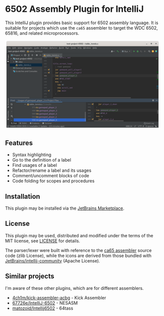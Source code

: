 # 6502 Assembly Plugin for IntelliJ

This IntelliJ plugin provides basic support for 6502 assembly language. It is suitable for projects which use the `ca65` assembler to target the WDC 6502, 65816, and related microprocessors.

![6502 Example in IntelliJ](screenshot/6502_intellij_example.png)

## Features

- Syntax highlighting
- Go to the definition of a label
- Find usages of a label
- Refactor/rename a label and its usages
- Comment/uncomment blocks of code
- Code folding for scopes and procedures

## Installation

This plugin may be installed via the [JetBrains Marketplace](https://plugins.jetbrains.com/plugin/16799-6502-assembly).

## License

This plugin may be used, distributed and modified under the terms of the MIT license, see [LICENSE](https://github.com/mike42/6502-assembly-intellij/blob/master/LICENSE) for details.

The parser/lexer were built with reference to the [ca65 assembler](https://github.com/cc65/cc65) source code (zlib License), while the icons are derived from those bundled with [JetBrains/intellij-community](https://github.com/JetBrains/intellij-community) (Apache License).

## Similar projects

I'm aware of these other plugins, which are for different assemblers.

- [4ch1m/kick-assembler-acbg](https://github.com/4ch1m/kick-assembler-acbg) - Kick Assembler
- [67726e/IntelliJ-6502](https://github.com/67726e/IntelliJ-6502) - NESASM
- [matozoid/Intellij6502](https://github.com/matozoid/Intellij6502) - 64tass


